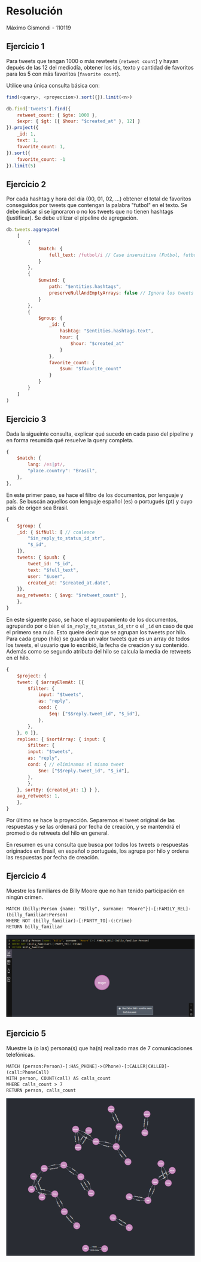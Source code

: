 # Resolución

Máximo Gismondi - 110119

## Ejercicio 1

Para tweets que tengan 1000 o más rewteets (`retweet count`) y hayan depués de las 12 del mediodía, obtener los ids, texto y cantidad de favoritos para los 5 con más favoritos (`favorite count`).

Utilice una única consulta básica con:

```js
find(<query>, <proyeccion>).sort({}).limit(<n>)
```

```js
db.find['tweets'].find({
    retweet_count: { $gte: 1000 },
    $expr: { $gt: [{ $hour: "$created_at" }, 12] }
}).project({
    _id: 1,
    text: 1,
    favorite_count: 1,
}).sort({
    favorite_count: -1
}).limit(5)
```

## Ejercicio 2

Por cada hashtag y hora del día (00, 01, 02, ...) obtener el total de favoritos conseguidos por tweets que contengan la palabra "futbol" en el texto. Se debe indicar si se ignoraron o no los tweets que no tienen hashtags (justificar). Se debe utilizar el pipeline de agregación.

```js
db.tweets.aggregate(
    [
        {
            $match: {
                full_text: /futbol/i // Case insensitive (Futbol, futbol, FUTBOL, ...)
            }
        },
        {
            $unwind: {
                path: "$entities.hashtags",
                preserveNullAndEmptyArrays: false // Ignora los tweets que no tienen hashtags
            }
        },
        {
            $group: {
                _id: {
                    hashtag: "$entities.hashtags.text",
                    hour: {
                        $hour: "$created_at"
                    }
                },
                favorite_count: {
                    $sum: "$favorite_count"
                }
            }
        }
    ]
)
```

## Ejercicio 3

Dada la sigueinte consulta, explicar qué sucede en cada paso del pipeline y en forma resumida qué resuelve la query completa.

```js
{
    $match: {
        lang: /es|pt/,
        "place.country": "Brasil",
    },
},
```

En este primer paso, se hace el filtro de los documentos, por lenguaje y país. Se buscán aquellos con lenguaje español (es) o portugués (pt) y cuyo país de origen sea Brasil.

```js
{
    $group: {
    _id: { $ifNull: [ // coalesce 
        "$in_reply_to_status_id_str",
        "$_id",
    ]},
    tweets: { $push: {
        tweet_id: "$_id",
        text: "$full_text",
        user: "$user",
        created_at: "$created_at.date",
    }},
    avg_retweets: { $avg: "$retweet_count" },
    },
}
```

En este siguente paso, se hace el agroupamiento de los documentos, agrupando por o bien el `in_reply_to_status_id_str` o el `_id` en caso de que el primero sea nulo. Esto queire decir que se agrupan los tweets por hilo. Para cada grupo (hilo) se guarda un valor tweets que es un array de todos los tweets, el usuario que lo escribió, la fecha de creación y su contenido. Además como se segundo atributo del hilo se calcula la media de retweets en el hilo.

```js
{
    $project: {
    tweet: { $arrayElemAt: [{
        $filter: {
            input: "$tweets",
            as: "reply",
            cond: { 
                $eq: ["$$reply.tweet_id", "$_id"],
            },
        },
    }, 0 ]},
    replies: { $sortArray: { input: {
        $filter: {
        input: "$tweets",
        as: "reply",
        cond: { // eliminamos el mismo tweet
            $ne: ["$$reply.tweet_id", "$_id"],
        },
        },
    }, sortBy: {created_at: 1} } },
    avg_retweets: 1,
    },
}
```

Por último se hace la proyección. Separemos el tweet original de las respuestas y se las ordenará por fecha de creación, y se mantendrá el promedio de retweets del hilo en general.

En resumen es una consulta que busca por todos los tweets o respuestas originados en Brasil, en español o portugués, los agrupa por hilo y ordena las respuestas por fecha de creación.

## Ejercicio 4

Muestre los familiares de Billy Moore que no han tenido participación en ningún crimen.

```Cypher
MATCH (billy:Person {name: "Billy", surname: "Moore"})-[:FAMILY_REL]-(billy_familiar:Person)
WHERE NOT (billy_familiar)-[:PARTY_TO]-(:Crime)
RETURN billy_familiar
```

![Ejercicio 4](ejercicio-4.png)

## Ejercicio 5

Muestre la (o las) persona(s) que ha(n) realizado mas de 7 comunicaciones telefónicas.

```Cypher
MATCH (person:Person)-[:HAS_PHONE]->(Phone)-[:CALLER|CALLED]-(call:PhoneCall)
WITH person, COUNT(call) AS calls_count
WHERE calls_count > 7
RETURN person, calls_count
```

![Ejercicio 5](ejercicio-5.png)
